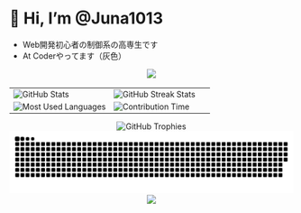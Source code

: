 # 👋 Hi, I’m @Juna1013

- Web開発初心者の制御系の高専生です
- At Coderやってます（灰色）
<p align="center">
  <a href="https://skillicons.dev">
    <img src="https://skillicons.dev/icons?i=c,cpp,python,html,css,tailwindcss,vercel,markdown" />
  </a>
</p>

<div align="center">
  <table>
    <tr>
      <td width="50%">
        <img src="https://github-readme-stats.vercel.app/api?username=Juna1013&show_icons=true&theme=tokyonight&hide_border=true&bg_color=00000000" alt="GitHub Stats" />
      </td>
      <td width="50%">
        <img src="https://github-readme-streak-stats.herokuapp.com/?user=Juna1013&theme=tokyonight&hide_border=true&background=00000000" alt="GitHub Streak Stats" />
      </td>
    </tr>
    <tr>
      <td width="50%">
        <img src="https://github-readme-stats.vercel.app/api/top-langs/?username=Juna1013&layout=compact&theme=tokyonight&hide_border=true&bg_color=00000000" alt="Most Used Languages" />
      </td>
      <td width="50%">
        <img src="https://github-profile-summary-cards.vercel.app/api/cards/productive-time?username=Juna1013&theme=tokyonight" alt="Contribution Time" />
      </td>
    </tr>
  </table>
</div>

<div align="center">
  <picture>
    <source media="(prefers-color-scheme: dark)" srcset="https://github-profile-trophy.vercel.app/?username=Juna1013&theme=nord&column=7&no-frame=true&no-bg=true" />
    <source media="(prefers-color-scheme: light)" srcset="https://github-profile-trophy.vercel.app/?username=Juna1013&theme=dark&column=7&no-frame=true&no-bg=true" />
    <img src="https://github-profile-trophy.vercel.app/?username=Juna1013&theme=nord&column=7&no-frame=true&no-bg=true" alt="GitHub Trophies" />
  </picture>
</div>

<div align="center">
<picture>
    <source media="(prefers-color-scheme: dark)" srcset="https://raw.githubusercontent.com/fukayatti0/fukayatti0/output/github-contribution-grid-snake-dark.svg" />
    <source media="(prefers-color-scheme: light)" srcset="https://raw.githubusercontent.com/fukayatti0/fukayatti0/output/github-contribution-grid-snake.svg" />
    <img alt="github contribution snake animation" src="https://raw.githubusercontent.com/fukayatti0/fukayatti0/output/github-contribution-grid-snake.svg" />
</picture>
</div>

<div align="center">
  <img src="https://capsule-render.vercel.app/api?type=waving&color=gradient&customColorList=0,2,2,5,30&height=100&section=footer" />
</div>
